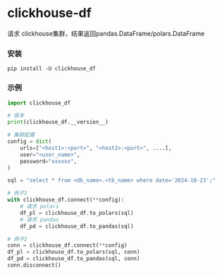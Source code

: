# clickhouse-df
请求 clickhouse集群，结果返回pandas.DataFrame/polars.DataFrame

### 安装
```shell
pip install -U clickhouse_df
```

### 示例

```python
import clickhouse_df

# 版本
print(clickhouse_df.__version__)

# 集群配置
config = dict(
    urls=["<host1>:<port>", "<host2>:<port>", ....],
    user="<user_name>", 
    password="xxxxxx", 
)

sql = "select * from <db_name>.<tb_name> where date='2024-10-23';"

# 例子1
with clickhouse_df.connect(**config):
    # 请求 polars 
    df_pl = clickhouse_df.to_polars(sql)
    # 请求 pandas
    df_pd = clickhouse_df.to_pandas(sql)

# 例子2
conn = clickhouse_df.connect(**config)
df_pl = clickhouse_df.to_polars(sql, conn)
df_pd = clickhouse_df.to_pandas(sql, conn)
conn.disconnect()